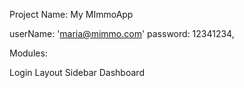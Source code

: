 Project Name: My MImmoApp

userName: 'maria@mimmo.com'
password: 12341234,

Modules:

Login
Layout
Sidebar
Dashboard

